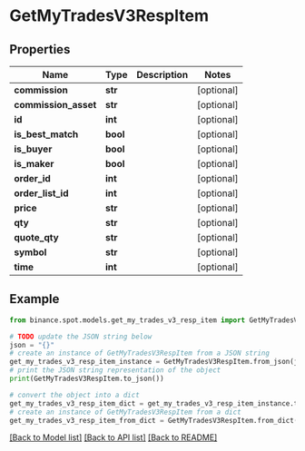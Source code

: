 # GetMyTradesV3RespItem


## Properties

Name | Type | Description | Notes
------------ | ------------- | ------------- | -------------
**commission** | **str** |  | [optional] 
**commission_asset** | **str** |  | [optional] 
**id** | **int** |  | [optional] 
**is_best_match** | **bool** |  | [optional] 
**is_buyer** | **bool** |  | [optional] 
**is_maker** | **bool** |  | [optional] 
**order_id** | **int** |  | [optional] 
**order_list_id** | **int** |  | [optional] 
**price** | **str** |  | [optional] 
**qty** | **str** |  | [optional] 
**quote_qty** | **str** |  | [optional] 
**symbol** | **str** |  | [optional] 
**time** | **int** |  | [optional] 

## Example

```python
from binance.spot.models.get_my_trades_v3_resp_item import GetMyTradesV3RespItem

# TODO update the JSON string below
json = "{}"
# create an instance of GetMyTradesV3RespItem from a JSON string
get_my_trades_v3_resp_item_instance = GetMyTradesV3RespItem.from_json(json)
# print the JSON string representation of the object
print(GetMyTradesV3RespItem.to_json())

# convert the object into a dict
get_my_trades_v3_resp_item_dict = get_my_trades_v3_resp_item_instance.to_dict()
# create an instance of GetMyTradesV3RespItem from a dict
get_my_trades_v3_resp_item_from_dict = GetMyTradesV3RespItem.from_dict(get_my_trades_v3_resp_item_dict)
```
[[Back to Model list]](../README.md#documentation-for-models) [[Back to API list]](../README.md#documentation-for-api-endpoints) [[Back to README]](../README.md)


